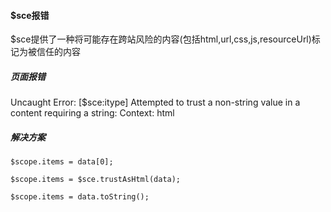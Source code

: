 #### $sce报错

 $sce提供了一种将可能存在跨站风险的内容(包括html,url,css,js,resourceUrl)标记为被信任的内容

 ##### 页面报错

 Uncaught Error: [$sce:itype] Attempted to trust a non-string value in a content requiring a string: Context: html

 ##### 解决方案
 
 ```
 $scope.items = data[0];
 ```

```
$scope.items = $sce.trustAsHtml(data);
```

```
$scope.items = data.toString();
```